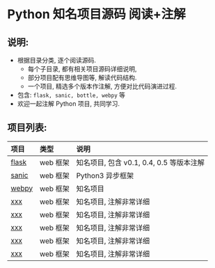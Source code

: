 
# Python 知名项目源码 阅读+注解

## 说明:

- 根据目录分类, 逐个阅读源码. 
    - 每个子目录, 都有相关项目源码详细说明, 
    - 部分项目配有思维导图等, 解读代码结构.
    - 一个项目, 精选多个版本作注解, 方便对比代码演进过程.
- 包含: `flask, sanic, bottle, webpy` 等
- 欢迎一起注解 Python 项目, 共同学习.


## 项目列表:

| 项目                | 类型   |  说明  |
| :----------------  | :-----  | :----  |
| [flask](./flask)   | web 框架     |  知名项目, 包含 v0.1, 0.4, 0.5 等版本注解   |
| [sanic](./sanic)   | web 框架     |  Python3 异步框架   |
| [webpy](./webpy)   | web 框架     |  知名项目   |
| [xxx](./xxx)   | web 框架     |  知名项目, 注解非常详细   |
| [xxx](./xxx)   | web 框架     |  知名项目, 注解非常详细   |
| [xxx](./xxx)   | web 框架     |  知名项目, 注解非常详细   |
| [xxx](./xxx)   | web 框架     |  知名项目, 注解非常详细   |
| [xxx](./xxx)   | web 框架     |  知名项目, 注解非常详细   |











